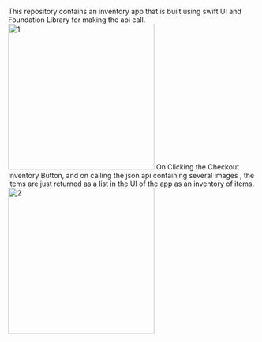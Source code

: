 This repository contains an inventory app that is built using swift UI and Foundation Library for making the api call.
<img width="296" alt="1" src="https://github.com/neelalohith/InventoryApp-Swift/assets/98219059/c1dd883b-a711-4679-bdd7-02ab22c0e55b">
On Clicking the Checkout Inventory Button, and on calling the json api containing several images , the items are just returned as a list in the UI of the app as an inventory of items.
<img width="296" alt="2" src="https://github.com/neelalohith/InventoryApp-Swift/assets/98219059/d93565ca-c777-4196-bcd4-291855c5f553">
